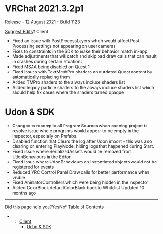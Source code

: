 # VRChat 2021.3.2p1

Release - 12 August 2021 - Build 1123

[Suggest Edits](/edit/vrchat-202132p1)# Client


* Fixed an issue with PostProcessLayers which would affect Post Processing settings not appearing on user cameras
* Fixes to constraints in the SDK to make their behavior match in-app
* Made adjustments that will catch and skip bad draw calls that can result in crashes during certain situations
* Fixed MSAA being disabled on Quest 1
* Fixed issues with TextMeshPro shaders on outdated Quest content by automatically replacing them
* Added TMPro shaders to the always include shaders list
* Added legacy particle shaders to the always include shaders list which should help fix cases where the shaders turned opaque


# Udon & SDK


* Changes to recompile all Program Sources when opening project to resolve issue where programs would appear to be empty in the inspector, especially on Prefabs.
* Disabled function that Clears the log after Udon import - this was also clearing on entering PlayMode, hiding logs that happened during Start.
* Fixed issue where SerializedAssets would be removed from UdonBehaviours in the Editor
* Fixed issue where UdonBehaviours on Instantiated objects would not be registered for events
* Reduced VRC Control Panel Draw calls for better performance when visible
* Fixed AnimatorControllers which were being hidden in the Inspector
* Added ColorBlock.defaultColorBlack back to Whitelist
Updated 10 months ago 



---

Did this page help you?YesNo* [Table of Contents](#)
* + [Client](#client)
	+ [Udon & SDK](#udon--sdk)

